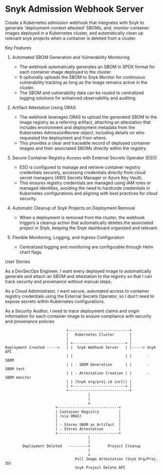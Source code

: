 # Snyk Admission Webhook Server

Create a Kubernetes admission webhook that integrates with Snyk to generate 'deployment-context attested' SBOMs, and, monitor container images deployed in a Kubernetes cluster, and automatically clean up relevant snyk projects when a container is deleted from a cluster.

Key Features

1. Automated SBOM Generation and Vulnerability Monitoring
   - The webhook automatically generates an SBOM in SPDX format for each container image deployed to the cluster.
   - It optionally uploads the SBOM to Snyk Monitor for continuous vulnerability tracking as long as the image remains active in the cluster.
   - The SBOM and vulnerability data can be routed to centralized logging solutions for enhanced observability and auditing.

2. Artifact Attestation Using ORAS
   - The webhook leverages ORAS to upload the generated SBOM to the image registry as a referring artifact, attaching an attestation that includes environment and deployment metadata from the Kubernetes AdmissionReview object, including details on who requested the deployment and from where.
   - This provides a clear and traceable record of deployed container images and their associated SBOMs directly within the registry.

3. Secure Container Registry Access with External Secrets Operator (ESO)
   - ESO is configured to manage and retrieve container registry credentials securely, accessing credentials directly from cloud secret managers (AWS Secrets Manager or Azure Key Vault).
   - This ensures registry credentials are managed using IAM roles or managed identities, avoiding the need to hardcode credentials in Kubernetes configurations and aligning with best practices for cloud security.

4. Automatic Cleanup of Snyk Projects on Deployment Removal
   - When a deployment is removed from the cluster, the webhook triggers a cleanup action that automatically deletes the associated project in Snyk, keeping the Snyk dashboard organized and relevant.

5. Flexible Monitoring, Logging, and Ingress Configuration
   - Centralized logging and monitoring are configurable through Helm chart flags.

User Stories

As a DevSecOps Engineer, I want every deployed image to automatically generate and attach an SBOM and attestation to the registry so that I can track security and provenance without manual steps.
  
As a Cloud Administrator, I want secure, automated access to container registry credentials using the External Secrets Operator, so I don’t need to expose secrets within Kubernetes configurations.
  
As a Security Auditor, I need to trace deployment claims and origin information for each container image to ensure compliance with security and provenance policies

 
```plaintext
                            +----------------------------+
                            |   Kubernetes Cluster       |
                            |                            |
                            | +------------------------+ |
Deployment Created ----->   | |  Snyk Webhook Server   | |-----> Snyk API
                            | |                        | |       - SBOM 
                            | | - SBOM Generation      | |       - SBOM test
                            | | - Attestation Creation | |       - SBOM monitor
                            | | (Snyk org/proj.id incl)| |
                            | +------------------------+ |
                            +----------------------------+
                                      |
                                      |
                                      v
                       +----------------------------+
                       | Container Registry         |
                       | (via ORAS)                 |
                       |                            |
                       | - Stores SBOM as Artifact  |
                       | - Stores Attestation       |
                       +----------------------------+
                                      |
                                      |
        Deployment Deleted   ---------+        Project Cleanup
                                      |
                                      v
                                Pull Image Attestation (Snyk Org/Proj. ID)
                                Snyk Project Delete API
```
